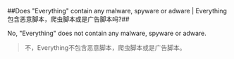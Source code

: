 ##Does "Everything" contain any malware, spyware or adware | Everything包含恶意脚本，爬虫脚本或是广告脚本吗?##

No, "Everything" does not contain any malware, spyware or adware.

> 不，Everything不包含恶意脚本，爬虫脚本或是广告脚本。